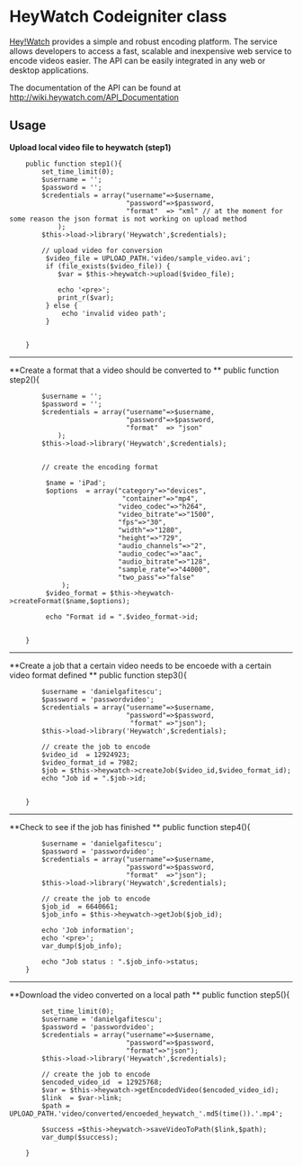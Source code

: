 HeyWatch Codeigniter  class
=============

[Hey!Watch](http://heywatch.com) provides a simple and robust encoding platform. The service allows developers to access a fast, scalable and inexpensive web service to encode videos easier. The API can be easily integrated in any web or desktop applications.

The documentation of the API can be found at http://wiki.heywatch.com/API_Documentation

Usage
-------------

**Upload local video file to heywatch (step1)**

        public function step1(){
            set_time_limit(0);
            $username = '';
            $password = '';
            $credentials = array("username"=>$username,
                                 "password"=>$password,
                                 "format"  => "xml" // at the moment for some reason the json format is not working on upload method
                );
            $this->load->library('Heywatch',$credentials);
            
            // upload video for conversion
             $video_file = UPLOAD_PATH.'video/sample_video.avi';
             if (file_exists($video_file)) {
                $var = $this->heywatch->upload($video_file);

                echo '<pre>';
                print_r($var);
             } else {
                 echo 'invalid video path';
             }
          
            
        }
-------------        
**Create a format that a video should be converted to **
 public function step2(){
            
            $username = '';
            $password = '';
            $credentials = array("username"=>$username,
                                 "password"=>$password,
                                 "format"  => "json"
                );
            $this->load->library('Heywatch',$credentials);
            
            
            // create the encoding format
             
             $name = 'iPad';
             $options  = array("category"=>"devices",
                                "container"=>"mp4",
                               "video_codec"=>"h264",
                               "video_bitrate"=>"1500",
                               "fps"=>"30",
                               "width"=>"1280",
                               "height"=>"729",
                               "audio_channels"=>"2",
                               "audio_codec"=>"aac",
                               "audio_bitrate"=>"128",
                               "sample_rate"=>"44000",
                               "two_pass"=>"false"
                 );
             $video_format = $this->heywatch->createFormat($name,$options);
            
             echo "Format id = ".$video_format->id;
          
            
        }
 -------------       
**Create a job that a certain video needs to be encoede with a certain video format defined **
    public function step3(){
            
          
            $username = 'danielgafitescu';
            $password = 'passwordvideo';
            $credentials = array("username"=>$username,
                                 "password"=>$password,
                                  "format" =>"json");
            $this->load->library('Heywatch',$credentials);
            
            // create the job to encode
            $video_id  = 12924923;
            $video_format_id = 7982;
            $job = $this->heywatch->createJob($video_id,$video_format_id);            
            echo "Job id = ".$job->id;
             
            
        }
-------------        
**Check to see if the job has finished **
  public function step4(){
            
           
            $username = 'danielgafitescu';
            $password = 'passwordvideo';
            $credentials = array("username"=>$username,
                                 "password"=>$password,
                                 "format"  =>"json");
            $this->load->library('Heywatch',$credentials);
            
            // create the job to encode
            $job_id  = 6640661;
            $job_info = $this->heywatch->getJob($job_id);            
              
            echo 'Job information';
            echo '<pre>'; 
            var_dump($job_info);
            
            echo "Job status : ".$job_info->status;
        }
 -------------       
**Download the video converted on a local path **
 public function step5(){
            
            set_time_limit(0);
            $username = 'danielgafitescu';
            $password = 'passwordvideo';
            $credentials = array("username"=>$username,
                                 "password"=>$password,
                                 "format"=>"json");
            $this->load->library('Heywatch',$credentials);
            
            // create the job to encode
            $encoded_video_id  = 12925768;
            $var = $this->heywatch->getEncodedVideo($encoded_video_id);       
            $link  = $var->link;
            $path =  UPLOAD_PATH.'video/converted/encoeded_heywatch_'.md5(time()).'.mp4';
            
            $success =$this->heywatch->saveVideoToPath($link,$path);
            var_dump($success);
            
        }